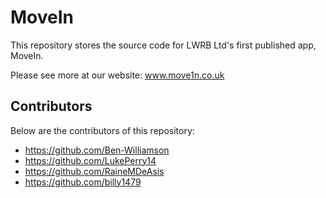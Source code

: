 # MoveIn

This repository stores the source code for LWRB Ltd's first published app, MoveIn. 

Please see more at our website: www.move1n.co.uk

## Contributors

Below are the contributors of this repository:

- https://github.com/Ben-Williamson
- https://github.com/LukePerry14
- https://github.com/RaineMDeAsis
- https://github.com/billy1479

